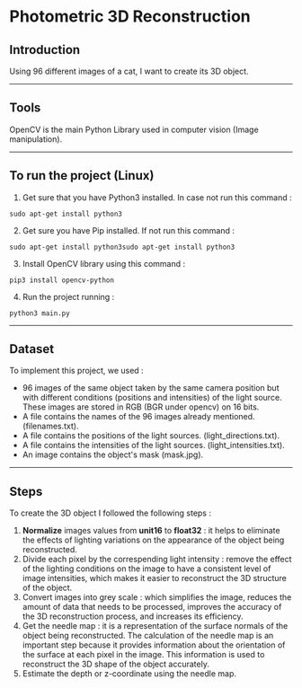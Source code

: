# Photometric 3D Reconstruction

## Introduction
Using 96 different images of a cat, I want to create its 3D object.

---

## Tools
OpenCV is the main Python Library used in computer vision (Image manipulation).

---

## To run the project (Linux)
1. Get sure that you have Python3 installed. In case not run this command : 
```shell
sudo apt-get install python3
```
2. Get sure you have Pip installed. If not run this command : 
```shell
sudo apt-get install python3sudo apt-get install python3
```
3. Install OpenCV library using this command : 
```shell
pip3 install opencv-python
```

4. Run the project running : 
```shell
python3 main.py
```
---
## Dataset
To implement this project, we used :
- 96 images of the same object taken by the same camera position but with different conditions
(positions and intensities) of the light source. These images are stored in RGB (BGR under
opencv) on 16 bits.
- A file contains the names of the 96 images already mentioned. (filenames.txt).
- A file contains the positions of the light sources. (light_directions.txt).
- A file contains the intensities of the light sources. (light_intensities.txt).
- An image contains the object's mask (mask.jpg).
---

## Steps 
To create the 3D object I followed the following steps :
1. **Normalize** images values from **unit16** to **float32** : it helps to eliminate the effects of lighting variations on the appearance of the object being reconstructed.
2. Divide each pixel by the correspending light intensity : remove the effect of the lighting conditions on the image to have a consistent level of image intensities, which makes it easier to reconstruct the 3D structure of the object.
3. Convert images into grey scale : which simplifies the image, reduces the amount of data that needs to be processed, improves the accuracy of the 3D reconstruction process, and increases its efficiency.
4. Get the needle map : it is a representation of the surface normals of the object being reconstructed. The calculation of the needle map is an important step because it provides information about the orientation of the surface at each pixel in the image. This information is used to reconstruct the 3D shape of the object accurately.
5. Estimate the depth or z-coordinate using the needle map.